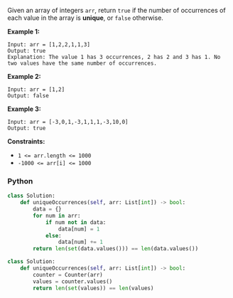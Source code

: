 Given an array of integers  `arr`, return  `true`  if the number of occurrences of each value in the array is  **unique**, or  `false`  otherwise.

**Example 1:**
```
Input: arr = [1,2,2,1,1,3]
Output: true
Explanation: The value 1 has 3 occurrences, 2 has 2 and 3 has 1. No two values have the same number of occurrences.
```

**Example 2:**
```
Input: arr = [1,2]
Output: false
```

**Example 3:**
```
Input: arr = [-3,0,1,-3,1,1,1,-3,10,0]
Output: true
```

**Constraints:**

-   `1 <= arr.length <= 1000`
-   `-1000 <= arr[i] <= 1000`


### Python
```python
class Solution:
    def uniqueOccurrences(self, arr: List[int]) -> bool:
        data = {}
        for num in arr:
            if num not in data:
                data[num] = 1
            else:
                data[num] += 1
        return len(set(data.values())) == len(data.values())
```

```python
class Solution:
    def uniqueOccurrences(self, arr: List[int]) -> bool:
        counter = Counter(arr)
        values = counter.values()
        return len(set(values)) == len(values)
```